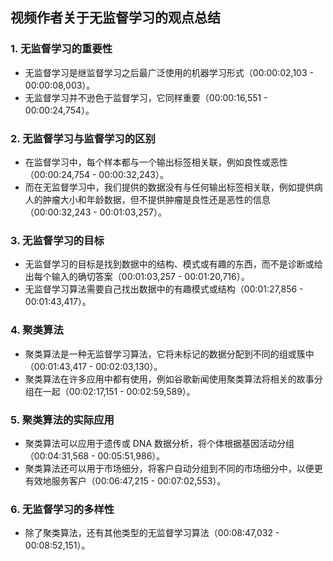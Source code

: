## 视频作者关于无监督学习的观点总结

### 1. 无监督学习的重要性

- 无监督学习是继监督学习之后最广泛使用的机器学习形式（00:00:02,103 - 00:00:08,003）。
- 无监督学习并不逊色于监督学习，它同样重要（00:00:16,551 - 00:00:24,754）。

### 2. 无监督学习与监督学习的区别

- 在监督学习中，每个样本都与一个输出标签相关联，例如良性或恶性（00:00:24,754 - 00:00:32,243）。
- 而在无监督学习中，我们提供的数据没有与任何输出标签相关联，例如提供病人的肿瘤大小和年龄数据，但不提供肿瘤是良性还是恶性的信息（00:00:32,243 - 00:01:03,257）。

### 3. 无监督学习的目标

- 无监督学习的目标是找到数据中的结构、模式或有趣的东西，而不是诊断或给出每个输入的确切答案（00:01:03,257 - 00:01:20,716）。
- 无监督学习算法需要自己找出数据中的有趣模式或结构（00:01:27,856 - 00:01:43,417）。

### 4. 聚类算法

- 聚类算法是一种无监督学习算法，它将未标记的数据分配到不同的组或簇中（00:01:43,417 - 00:02:03,130）。
- 聚类算法在许多应用中都有使用，例如谷歌新闻使用聚类算法将相关的故事分组在一起（00:02:17,151 - 00:02:59,589）。

### 5. 聚类算法的实际应用

- 聚类算法可以应用于遗传或 DNA 数据分析，将个体根据基因活动分组（00:04:31,568 - 00:05:51,986）。
- 聚类算法还可以用于市场细分，将客户自动分组到不同的市场细分中，以便更有效地服务客户（00:06:47,215 - 00:07:02,553）。

### 6. 无监督学习的多样性

- 除了聚类算法，还有其他类型的无监督学习算法（00:08:47,032 - 00:08:52,151）。
